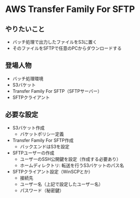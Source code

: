 # AWS Transfer Family For SFTP

## やりたいこと

- バッチ処理で出力したファイルをS3に置く
- そのファイルをSFTPで任意のPCからダウンロードする

## 登場人物

- バッチ処理環境
- S3バケット
- Transfer Family For SFTP（SFTPサーバー）
- SFTPクライアント

## 必要な設定

- S3バケット作成
  - バケットポリシー定義
- Transfer Family For SFTP作成
  - バックエンドはS3を設定
- SFTPユーザーの作成
  - ユーザーのSSH公開鍵を設定（作成する必要あり）
  - ホームディレクトリ: 転送を行うS3バケットのパス名
- SFTPクライアント設定（WinSCPとか）
  - 接続先
  - ユーザー名（上記で設定したユーザー名）
  - パスワード（秘密鍵）